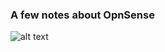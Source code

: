 ### A few notes about OpnSense


![alt text](https://https://raw.githubusercontent.com/jarleven/NetworkHOWTO/blob/master/Images/OpnSense-WindowsDeploymentService.PNG)
